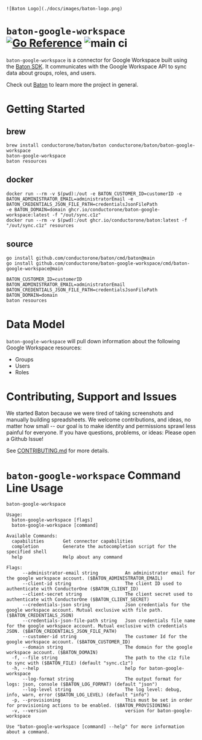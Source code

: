     ![Baton Logo](./docs/images/baton-logo.png)

# `baton-google-workspace` [![Go Reference](https://pkg.go.dev/badge/github.com/conductorone/baton-google-workspace.svg)](https://pkg.go.dev/github.com/conductorone/baton-google-workspace) ![main ci](https://github.com/conductorone/baton-google-workspace/actions/workflows/main.yaml/badge.svg)

`baton-google-workspace` is a connector for Google Workspace built using the [Baton SDK](https://github.com/conductorone/baton-sdk). It communicates with the Google Workspace API to sync data about groups, roles, and users.

Check out [Baton](https://github.com/conductorone/baton) to learn more the project in general.

# Getting Started

## brew

```
brew install conductorone/baton/baton conductorone/baton/baton-google-workspace
baton-google-workspace
baton resources
```

## docker

```
docker run --rm -v $(pwd):/out -e BATON_CUSTOMER_ID=customerID -e BATON_ADMINISTRATOR_EMAIL=administratorEmail -e BATON_CREDENTIALS_JSON_FILE_PATH=credentialsJsonFilePath
-e BATON_DOMAIN=domain ghcr.io/conductorone/baton-google-workspace:latest -f "/out/sync.c1z"
docker run --rm -v $(pwd):/out ghcr.io/conductorone/baton:latest -f "/out/sync.c1z" resources
```

## source

```
go install github.com/conductorone/baton/cmd/baton@main
go install github.com/conductorone/baton-google-workspace/cmd/baton-google-workspace@main

BATON_CUSTOMER_ID=customerID BATON_ADMINISTRATOR_EMAIL=administratorEmail BATON_CREDENTIALS_JSON_FILE_PATH=credentialsJsonFilePath BATON_DOMAIN=domain
baton resources
```

# Data Model

`baton-google-workspace` will pull down information about the following Google Workspace resources:
- Groups
- Users
- Roles

# Contributing, Support and Issues

We started Baton because we were tired of taking screenshots and manually building spreadsheets. We welcome contributions, and ideas, no matter how small -- our goal is to make identity and permissions sprawl less painful for everyone. If you have questions, problems, or ideas: Please open a Github Issue!

See [CONTRIBUTING.md](https://github.com/ConductorOne/baton/blob/main/CONTRIBUTING.md) for more details.

# `baton-google-workspace` Command Line Usage

```
baton-google-workspace

Usage:
  baton-google-workspace [flags]
  baton-google-workspace [command]

Available Commands:
  capabilities       Get connector capabilities
  completion         Generate the autocompletion script for the specified shell
  help               Help about any command

Flags:
      --administrator-email string          An administrator email for the google workspace account. ($BATON_ADMINISTRATOR_EMAIL)
      --client-id string                    The client ID used to authenticate with ConductorOne ($BATON_CLIENT_ID)
      --client-secret string                The client secret used to authenticate with ConductorOne ($BATON_CLIENT_SECRET)
      --credentials-json string             Json credentials for the google workspace account. Mutual exclusive with file path. ($BATON_CREDENTIALS_JSON)
      --credentials-json-file-path string   Json credentials file name for the google workspace account. Mutual exclusive with credentials JSON. ($BATON_CREDENTIALS_JSON_FILE_PATH)
      --customer-id string                  The customer Id for the google workspace account. ($BATON_CUSTOMER_ID)
      --domain string                       The domain for the google workspace account. ($BATON_DOMAIN)
  -f, --file string                         The path to the c1z file to sync with ($BATON_FILE) (default "sync.c1z")
  -h, --help                                help for baton-google-workspace
      --log-format string                   The output format for logs: json, console ($BATON_LOG_FORMAT) (default "json")
      --log-level string                    The log level: debug, info, warn, error ($BATON_LOG_LEVEL) (default "info")
  -p, --provisioning                        This must be set in order for provisioning actions to be enabled. ($BATON_PROVISIONING)
  -v, --version                             version for baton-google-workspace

Use "baton-google-workspace [command] --help" for more information about a command.

```
